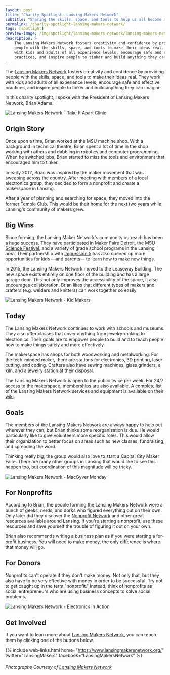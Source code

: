 ```yaml
---
layout: post
title: "Charity Spotlight: Lansing Makers Network"
subtitle: "Sharing the skills, space, and tools to help us all become makers."
permalink: /charity-spotlight-lansing-makers-network/
tags: [spotlight]
preview-image: /img/spotlight/lansing-makers-network/lansing-makers-network-take-it-apart.jpg
description: >
    The Lansing Makers Network fosters creativity and confidence by providing
    people with the skills, space, and tools to make their ideas real. They work
    with kids and adults of all experience levels, encourage safe and effective
    practices, and inspire people to tinker and build anything they can imagine.
---
```


The [Lansing Makers Network][1] fosters creativity and confidence by providing people with the skills, space, and tools to make their ideas real. They work with kids and adults of all experience levels, encourage safe and effective practices, and inspire people to tinker and build anything they can imagine.

In this charity spotlight, I spoke with the President of Lansing Makers Network, Brian Adams.

![][11]

## Origin Story

Once upon a time, Brian worked at the MSU machine shop. With a background in technical theatre, Brian spent a lot of time in the shop working with others and dabbling in robotics and computer programming. When he switched jobs, Brian started to miss the tools and environment that encouraged him to tinker.

In early 2012, Brian was inspired by the maker movement that was sweeping across the country. After meeting with members of a local electronics group, they decided to form a nonprofit and create a makerspace in Lansing.

After a year of planning and searching for space, they moved into the former Temple Club. This would be their home for the next two years while Lansing's community of makers grew.

## Big Wins

Since forming, the Lansing Maker Network's community outreach has been a huge success. They have participated in [Maker Faire Detroit][3], the [MSU Science Festival][4], and a variety of grade school programs in the Lansing area. Their partnership with [Impression 5][5] has also opened up more opportunities for kids &mdash;and parents&mdash; to learn how to make new things.

In 2015, the Lansing Makers Network moved to the Leaseway Building. The new space exists entirely on one floor of the building and has a large garage door. This not only improves the accessibility of the space, it also encourages collaboration. Brian likes that different types of makers and crafters (e.g. welders and knitters) can work together so easily.

![][9]

## Today

The Lansing Makers Network continues to work with schools and museums. They also offer classes that cover anything from jewelry-making to electronics. Their goals are to empower people to build and to teach people how to make things safely and more effectively.

The makerspace has shops for both woodworking and metalworking. For the tech-minded maker, there are stations for electronics, 3D printing, laser cutting, and coding. Crafters also have sewing machines, glass grinders, a kiln, and a jewelry station at their disposal.

The Lansing Makers Network is open to the public twice per week. For 24/7 access to the makerspace, [memberships][7] are also available. A complete list of the Lansing Makers Network services and equipment is available on their [wiki][6].

## Goals

The members of the Lansing Makers Network are always happy to help out wherever they can, but Brian thinks some reorganization is due. He would particularly like to give volunteers more specific roles. This would allow their organization to better focus on areas such as new classes, fundraising, and spreading the word.

Thinking really big, the group would also love to start a Capital City Maker Faire. There are many other groups in Lansing that would like to see this happen too, but coordination of this magnitude will be tricky.

![][10]

## For Nonprofits

According to Brian, the people forming the Lansing Makers Network were a bunch of geeks, nerds, and dorks who figured everything out on their own. Only later did they discover the [Nonprofit Network][2] and other great resources available around Lansing. If you're starting a nonprofit, use these resources and save yourself the trouble of figuring it out on your own.

Brian also recommends writing a business plan as if you were starting a for-profit business. You will need to make money, the only difference is where that money will go.

## For Donors

Nonprofits can't operate if they don't make money. Not only that, but they also have to be very effective with money in order to be successful. Try not to get caught up in the term "nonprofit." Instead, think of nonprofits as social entrepreneurs who are using business concepts to solve social problems.

![][8]

## Get Involved

If you want to learn more about [Lansing Makers Network][1], you can reach them by clicking one of the buttons below.

{% include web-links.html home="https://www.lansingmakersnetwork.org/" twitter="LansingMakers" facebook="LansingMakersNetwork" %}

###### Photographs Courtesy of [Lansing Makers Network][12]



[1]: https://www.lansingmakersnetwork.org/ "Lansing Makers Network Homepage"
[2]: http://www.nonprofnetwork.org/ "Nonprofit Network Homepage"
[3]: http://www.makerfairedetroit.com/ "Maker Faire Detroit Homepage"
[4]: http://sciencefestival.msu.edu/ "MSU Science Festival Homepage"
[5]: http://www.impression5.org/ "Impression 5 Science Center Homepage"
[6]: http://wiki.lansingmakersnetwork.org/start "Lansing Makers Network Wiki"
[7]: https://www.lansingmakersnetwork.org/become-a-member/ "Lansing Makers Network Membership Information"
[8]: /img/spotlight/lansing-makers-network/lansing-makers-network-electronics.jpg "Lansing Makers Network - Electronics in Action"
[9]: /img/spotlight/lansing-makers-network/lansing-makers-network-kid-makers.jpg "Lansing Makers Network - Kid Makers"
[10]: /img/spotlight/lansing-makers-network/lansing-makers-network-macgyver.jpg "Lansing Makers Network - MacGyver Monday"
[11]: /img/spotlight/lansing-makers-network/lansing-makers-network-take-it-apart.jpg "Lansing Makers Network - Take It Apart Clinic"
[12]: https://www.facebook.com/LansingMakersNetwork/ "Lansing Makers Network on Facebook"
